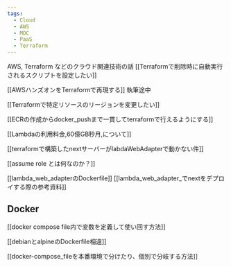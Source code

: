 ```yaml
---
tags:
  - Cloud
  - AWS
  - MOC
  - PaaS
  - Terraform
---
```


AWS, Terraform などのクラウド関連技術の話
[[Terraformで削除時に自動実行されるスクリプトを設定したい]]

[[AWSハンズオンをTerraformで再現する]] 執筆途中

[[Terraformで特定リソースのリージョンを変更したい]]

[[ECRの作成からdocker_pushまで一貫してterraformで行えるようにする]]

[[Lambdaの利用料金,60億GB秒月,について]]

[[terraformで構築したnextサーバーがlabdaWebAdapterで動かない件]]

[[assume role とは何なのか？]]

[[lambda_web_adapterのDockerfile]]
[[lambda_web_adapter_でnextをデプロイする際の参考資料]]

## Docker
[[docker compose file内で変数を定義して使い回す方法]]

[[debianとalpineのDockerfile相違]]

[[docker-compose_fileを本番環境で分けたり、個別で分岐する方法]]